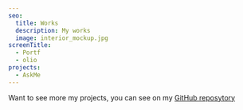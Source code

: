 ```yaml
---
seo:
  title: Works
  description: My works
  image: interior_mockup.jpg
screenTitle:
  - Portf
  - olio
projects:
  - AskMe
---
```

Want to see more my projects, you can see on my [GitHub reposytory](https://github.com/sezardino)